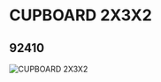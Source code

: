 # CUPBOARD 2X3X2
## 92410
![CUPBOARD 2X3X2](https://lc-www-live-s.legocdn.com/media/bricks/5/2/4610112.jpg)